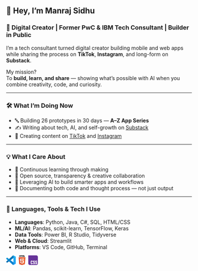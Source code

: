 ## 👋 Hey, I’m Manraj Sidhu

### 🚀 Digital Creator | Former PwC & IBM Tech Consultant | Builder in Public

I’m a tech consultant turned digital creator building mobile and web apps while sharing the process on **TikTok**, **Instagram**, and long-form on **Substack**.

My mission?  
To **build, learn, and share** — showing what’s possible with AI when you combine creativity, code, and curiosity.

---

### 🛠️ What I’m Doing Now
- 🔤 Building 26 prototypes in 30 days — **A–Z App Series**
- ✍️ Writing about tech, AI, and self-growth on [Substack](#) <!-- Add your Substack link here -->
- 🎥 Creating content on [TikTok](https://www.tiktok.com/@manrajsidhubuilds) and [Instagram](https://www.instagram.com/manrajsidhubuilds)

---

### 💡 What I Care About
- 🌱 Continuous learning through making
- 🤝 Open source, transparency & creative collaboration
- 🤖 Leveraging AI to build smarter apps and workflows
- 🧠 Documenting both code and thought process — not just output

---

### 🧰 Languages, Tools & Tech I Use
- **Languages**: Python, Java, C#, SQL, HTML/CSS  
- **ML/AI**: Pandas, scikit-learn, TensorFlow, Keras  
- **Data Tools**: Power BI, R Studio, Tidyverse  
- **Web & Cloud**: Streamlit
- **Platforms**: VS Code, GitHub, Terminal

<p float="left">
  <img alt="VS Code" width="26px" src="https://raw.githubusercontent.com/github/explore/80688e429a7d4ef2fca1e82350fe8e3517d3494d/topics/visual-studio-code/visual-studio-code.png" />
  <img alt="HTML5" width="26px" src="https://raw.githubusercontent.com/github/explore/80688e429a7d4ef2fca1e82350fe8e3517d3494d/topics/html/html.png" />
  <img alt="CSS3" width="26px" src="https://raw.githubusercontent.com/github/explore/80688e429a7d4ef2fca1e82350fe8e3517d3494d/topics/css/css.png" />
  <img alt="Git" width="26px" src="https://raw.githubusercontent.com/github/explo
